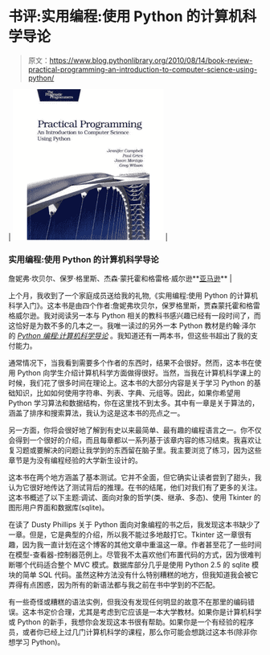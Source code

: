 # 书评:实用编程:使用 Python 的计算机科学导论

> 原文：<https://www.blog.pythonlibrary.org/2010/08/14/book-review-practical-programming-an-introduction-to-computer-science-using-python/>

| [![Pragmatic Python Cover  Image](img/ea013680916092d750dc1ad865e21e34.png "pragmaticPython.jpg")](https://www.blog.pythonlibrary.org/wp-content/uploads/2010/08/pragmaticPython.jpg) | 

### 实用编程:使用 Python 的计算机科学导论

詹妮弗·坎贝尔、保罗·格里斯、杰森·蒙托霍和格雷格·威尔逊**[亚马逊](http://www.amazon.com/exec/obidos/ASIN/1934356271/thmovsthpy-20/7)** |

上个月，我收到了一个家庭成员送给我的礼物,《实用编程:使用 Python 的计算机科学入门》。这本书是由四个作者:詹妮弗坎贝尔，保罗格里斯，贾森蒙托霍和格雷格威尔逊。我对阅读另一本与 Python 相关的教科书感兴趣已经有一段时间了，而这恰好是为数不多的几本之一。我唯一读过的另外一本 Python 教材是约翰·泽尔的 *[Python 编程:计算机科学导论](http://www.amazon.com/exec/obidos/ASIN/1590282418/thmovsthpy-20/)* 。我知道还有一两本书，但这些书超出了我的支付能力。

通常情况下，当我看到需要多个作者的东西时，结果不会很好。然而，这本书在使用 Python 向学生介绍计算机科学方面做得很好。当然，当我在计算机科学课上的时候，我们花了很多时间在理论上。这本书的大部分内容是关于学习 Python 的基础知识，比如如何使用字符串、列表、字典、元组等。因此，如果你希望用 Python 学习算法和数据结构，你在这里找不到太多。其中有一章是关于算法的，涵盖了排序和搜索算法，我认为这是这本书的亮点之一。

另一方面，你将会很好地了解到有史以来最简单、最有趣的编程语言之一。你不仅会得到一个很好的介绍，而且每章都以一系列基于该章内容的练习结束。我喜欢让复习题或要解决的问题让我学到的东西留在脑子里。我主要浏览了练习，因为这些章节是为没有编程经验的大学新生设计的。

这本书在两个地方涵盖了基本测试。它并不全面，但它确实让读者尝到了甜头，我认为它很好地传达了测试背后的推理。在书的结尾，他们对我们有了更多的关注。这本书概述了以下主题:调试、面向对象的哲学(类、继承、多态)、使用 Tkinter 的图形用户界面和数据库(sqlite)。

在读了 Dusty Phillips 关于 Python 面向对象编程的书之后，我发现这本书缺少了一章。但是，它是典型的介绍，所以我不能过多地敲打它。Tkinter 这一章很有趣，因为我一直计划在这个博客的其他文章中重温这一章。作者甚至花了一些时间在模型-查看器-控制器范例上。尽管我不太喜欢他们布置代码的方式，因为很难判断哪个代码适合整个 MVC 模式。数据库部分几乎是使用 Python 2.5 的 sqlite 模块的简单 SQL 代码。虽然这种方法没有什么特别糟糕的地方，但我知道我会被它弄得有点困惑，因为所有的新语法都与我之前在书中学到的不匹配。

有一些奇怪或糟糕的语法实例，但我没有发现任何明显的故意不在那里的编码错误。这本书定价合理，尤其是考虑到它应该是一本大学教材。如果你是计算机科学或 Python 的新手，我想你会发现这本书很有帮助。如果你是一个有经验的程序员，或者你已经上过几门计算机科学的课程，那么你可能会想跳过这本书(除非你想学习 Python)。